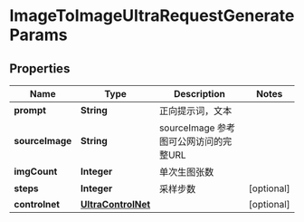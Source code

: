 

# ImageToImageUltraRequestGenerateParams


## Properties

| Name | Type | Description | Notes |
|------------ | ------------- | ------------- | -------------|
|**prompt** | **String** | 正向提示词，文本 |  |
|**sourceImage** | **String** | sourceImage 参考图可公网访问的完整URL |  |
|**imgCount** | **Integer** | 单次生图张数 |  |
|**steps** | **Integer** | 采样步数 |  [optional] |
|**controlnet** | [**UltraControlNet**](UltraControlNet.md) |  |  [optional] |



